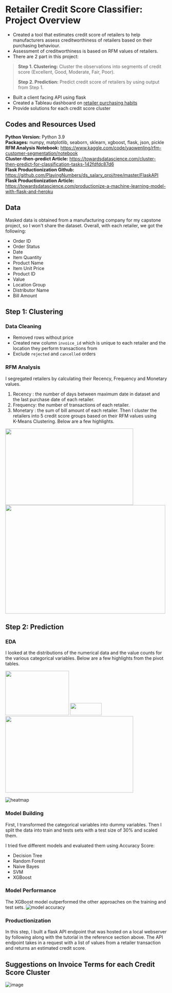 # Retailer Credit Score Classifier: Project Overview
- Created a tool that estimates credit score of retailers to help manufacturers assess creditworthiness of retailers based on their purchasing behaviour.
- Assessment of creditworthiness is based on RFM values of retailers.
- There are 2 part in this project:
> **Step 1. Clustering:** Cluster the observations into segments of credit score (Excellent, Good, Moderate, Fair, Poor).
>
> **Step 2. Prediction:** Predict credit score of retailers by using output from Step 1. 
- Built a client facing API using flask
- Created a Tableau dashboard on [retailer purchasing habits](https://public.tableau.com/views/rfm_16624639585820/Dashboard1?:language=en-US&publish=yes&:display_count=n&:origin=viz_share_link)
- Provide solutions for each credit score cluster

## Codes and Resources Used
**Python Version:** Python 3.9<br>
**Packages:** numpy, matplotlib, seaborn, sklearn, xgboost, flask, json, pickle<br>
**RFM Analysis Notebook:** https://www.kaggle.com/code/yaowenling/rfm-customer-segmentation/notebook<br>
**Cluster-then-predict Article:** https://towardsdatascience.com/cluster-then-predict-for-classification-tasks-142fdfdc87d6<br>
**Flask Productionization Github:** https://github.com/PlayingNumbers/ds_salary_proj/tree/master/FlaskAPI<br>
**Flask Productionization Article:** https://towardsdatascience.com/productionize-a-machine-learning-model-with-flask-and-heroku

## Data
Masked data is obtained from a manufacturing company for my capstone project, so I won't share the dataset.
Overall, with each retailer, we got the following:

- Order ID
- Order Status
- Date
- Item Quantity
- Product Name
- Item Unit Price
- Product ID
- Value
- Location Group
- Distributor Name
- Bill Amount

## Step 1: Clustering 
### Data Cleaning
- Removed rows without price
- Created new column `invoice_id` which is unique to each retailer and the location they perform transactions from
- Exclude `rejected` and `cancelled` orders

### RFM Analysis
I segregated retailers by calculating their Recency, Frequency and Monetary values.
1. Recency : the number of days between maximum date in dataset and the last purchase date of each retailer.
2. Frequency: the number of transactions of each retailer.
3. Monetary : the sum of bill amount of each retailer.
Then I cluster the retailers into 5 credit score groups based on their RFM values using<br> 
K-Means Clustering. Below are a few highlights.
<p float="left">
  <img src="https://user-images.githubusercontent.com/71859510/189015598-aebf67d9-f9b7-4c95-a626-24dcd96eb433.png" width="398" height="238">
  <img src="https://user-images.githubusercontent.com/71859510/189014980-4d64ab52-a08b-4aa3-a1f0-6a0f65e8b344.png" width="498" height="338">
</p>

## Step 2: Prediction
### EDA
I looked at the distributions of the numerical data and the value counts for the various categorical variables. Below are a few highlights from the pivot tables.
<p float="left">
  <img src="https://user-images.githubusercontent.com/71859510/189017824-1bcc3db7-1469-4426-9a13-292adb31e631.PNG" width="198" height="138">
  <img src="https://user-images.githubusercontent.com/71859510/189019269-4dadffd5-1120-4dfc-85e7-a658ecebfc32.png" width="98" height="38">
  <img src="https://user-images.githubusercontent.com/71859510/189017447-9136f34d-6060-4b01-b9ae-3fbf499cf71b.png" width="398" height="238">
</p>

![heatmap](https://user-images.githubusercontent.com/71859510/189018249-a14a8087-f9b1-40e8-a630-5ba6f673a5b5.png)

### Model Building
First, I transformed the categorical variables into dummy variables. Then I split the data into train and tests sets with a test size of 30% and scaled them.

I tried five different models and evaluated them using Accuracy Score:
- Decision Tree
- Random Forest
- Naive Bayes
- SVM
- XGBoost

### Model Performance
The XGBoost model outperformed the other approaches on the training and test sets.
![model accuracy](https://user-images.githubusercontent.com/71859510/189018735-96704fb7-638d-4f64-8f84-86b6e9894f78.PNG)

### Productionization
In this step, I built a flask API endpoint that was hosted on a local webserver by following along with the tutorial in the reference section above. The API endpoint takes in a request with a list of values from a retailer transaction and returns an estimated credit score.

## Suggestions on Invoice Terms for each Credit Score Cluster
![image](https://user-images.githubusercontent.com/71859510/190308211-641a75b3-3889-4823-9800-2feb3af2194c.png)






